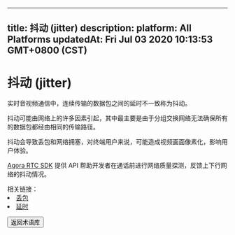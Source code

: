 
---
title: 抖动 (jitter)
description: 
platform: All Platforms
updatedAt: Fri Jul 03 2020 10:13:53 GMT+0800 (CST)
---
# 抖动 (jitter)
实时音视频通信中，连续传输的数据包之间的延时不一致称为抖动。

抖动可能由网络上的许多因素引起，其中最主要是由于分组交换网络无法确保所有的数据包都经由相同的传输路径。

抖动会导致丢包和网络拥塞，对终端用户来说，可能造成视频画面像素化，影响用户体验。

[Agora RTC SDK](https://docs.agora.io/cn/Agora%20Platform/terms?platform=All%20Platforms#agora-rtc-sdk) 提供 API 帮助开发者在通话前进行网络质量探测，反馈上下行网络的抖动情况。

<div class="alert info">相关链接：<li><a href="https://docs.agora.io/cn/Agora%20Platform/terms?platform=All%20Platforms#packet-loss">丢包</a></li><li><a href="https://docs.agora.io/cn/Agora%20Platform/terms?platform=All%20Platforms#delay">延时</a></li>
</div>

<a href="../../cn/Agora%20Platform/terms.md"><button>返回术语库</button></a>
